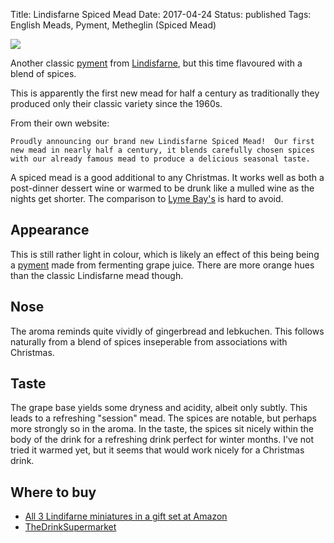 Title: Lindisfarne Spiced Mead
Date: 2017-04-24
Status: published
Tags: English Meads, Pyment, Metheglin (Spiced Mead)

![](https://www.drinksupermarket.com/media/catalog/product/cache/1/image/9df78eab33525d08d6e5fb8d27136e95/l/i/lindisfarne-spiced-mead-70cl_temp.jpg)

Another classic [pyment](/types-of-mead/) from [Lindisfarne](/lindisfarne/),
but this time flavoured with a blend of spices.

This is apparently the first new mead for half a century as traditionally they
produced only their classic variety since the 1960s.

<!-- PELICAN_END_SUMMARY -->

From their own website:

    Proudly announcing our brand new Lindisfarne Spiced Mead!  Our first new mead in nearly half a century, it blends carefully chosen spices with our already famous mead to produce a delicious seasonal taste.  

A spiced mead is a good additional to any Christmas. It works well as both a
post-dinner dessert wine or warmed to be drunk like a mulled wine as the nights
get shorter. The comparison to [Lyme Bay's](/lyme-bay-winery/)
is hard to avoid.

## Appearance

This is still rather light in colour, which is likely an effect of this being
being a [pyment](/types-of-mead/) made from fermenting grape juice. There are
more orange hues than the classic Lindisfarne mead though.

## Nose

The aroma reminds quite vividly of gingerbread and lebkuchen. This follows
naturally from a blend of spices inseperable from associations with Christmas.

## Taste

The grape base yields some dryness and acidity, albeit only subtly. This leads
to a refreshing "session" mead. The spices are notable, but perhaps more strongly
so in the aroma. In the taste, the spices sit nicely within the body of the
drink for a refreshing drink perfect for winter months. I've not tried it
warmed yet, but it seems that would work nicely for a Christmas drink.

## Where to buy

* [All 3 Lindifarne miniatures in a gift set at Amazon](https://www.amazon.co.uk/Lindisfarne-Miniature-Mead-contains-bottles/dp/B01HOCTB1U/ref=as_li_ss_tl?ie=UTF8&qid=1493067774&sr=8-2&keywords=lindisfarne+mead&linkCode=ll1&tag=traditionalmead-21&linkId=f07bb0da9f026028c1e8ab5dada4d868)
* [TheDrinkSupermarket](http://www.awin1.com/cread.php?awinaffid=333769&awinmid=3574&p=https%3A%2F%2Fwww.drinksupermarket.com%2Flindisfarne-spiced-mead-70cl)

